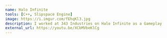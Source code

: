 ```yaml
---
name: Halo Infinite
tools: [C++, Slipspace Engine]
image: https://i.imgur.com/fEhqKl3.jpg
description: I worked at 343 Industries on Halo Infinite as a Gameplay Engineer! My contributions were mainly focused on combat systems.
external_url: https://youtu.be/XCbMVbeKlCg
---
```

